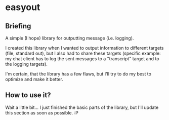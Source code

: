 # easyout

## Briefing

A simple (I hope) library for outputting message (i.e. logging).

I created this library when I wanted to output information to different targets (file, standard out), but I also had to share these targets (specific example: my chat client has to log the sent messages to a "transcript" target and to the logging targets).

I'm certain, that the library has a few flaws, but I'll try to do my best to optimize and make it better.

## How to use it?

Wait a little bit... I just finished the basic parts of the library, but I'll update this section as soon as possible. :P